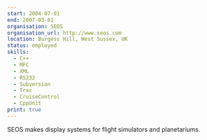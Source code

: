 ```yaml
---
start: 2004-07-01
end: 2007-03-01
organisation: SEOS
organisation_url: http://www.seos.com
location: Burgess Hill, West Sussex, UK
status: employed
skills:
  - C++
  - MFC
  - XML
  - RS232
  - Subversion
  - Trac
  - CruiseControl
  - CppUnit
print: true
---
```

SEOS makes display systems for flight simulators and planetariums.